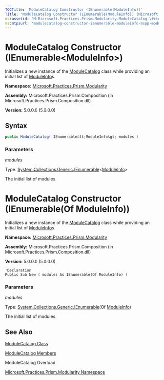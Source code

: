 ```yaml
---
TOCTitle: 'ModuleCatalog Constructor (IEnumerable(ModuleInfo))'
Title: 'ModuleCatalog Constructor (IEnumerable(ModuleInfo)) (Microsoft.Practices.Prism.Modularity)'
ms:assetid: 'M:Microsoft.Practices.Prism.Modularity.ModuleCatalog.\#ctor(System.Collections.Generic.IEnumerable{Microsoft.Practices.Prism.Modularity.ModuleInfo})'
ms:mtpsurl: 'modulecatalog-constructor-ienumerable-moduleinfo-mspp-modularity.md'
---
```



# ModuleCatalog Constructor (IEnumerable&lt;ModuleInfo&gt;)

Initializes a new instance of the [ModuleCatalog](/patterns-practices/reference/modulecatalog-class-mspp-modularity) class while providing an initial list of [ModuleInfo](/patterns-practices/reference/moduleinfo-class-mspp-modularity)s.

**Namespace:** [Microsoft.Practices.Prism.Modularity](/patterns-practices/reference/mspp-modularity-namespace)

**Assembly:** Microsoft.Practices.Prism.Composition (in Microsoft.Practices.Prism.Composition.dll)

**Version:** 5.0.0.0 (5.0.0.0)

## Syntax
```C#
public ModuleCatalog( IEnumerable&lt;ModuleInfo&gt; modules )
```

### Parameters

*modules*

Type: [System.Collections.Generic.IEnumerable](http://msdn.microsoft.com/en-us/library/9eekhta0)&lt;[ModuleInfo](/patterns-practices/reference/moduleinfo-class-mspp-modularity)&gt;

The initial list of modules.



# ModuleCatalog Constructor (IEnumerable(Of ModuleInfo))

Initializes a new instance of the [ModuleCatalog](/patterns-practices/reference/modulecatalog-class-mspp-modularity) class while providing an initial list of [ModuleInfo](/patterns-practices/reference/moduleinfo-class-mspp-modularity)s.

**Namespace:** [Microsoft.Practices.Prism.Modularity](/patterns-practices/reference/mspp-modularity-namespace)

**Assembly:** Microsoft.Practices.Prism.Composition (in Microsoft.Practices.Prism.Composition.dll)

**Version:** 5.0.0.0 (5.0.0.0)


```VB
'Declaration
Public Sub New ( modules As IEnumerable(Of ModuleInfo) )
```

### Parameters

*modules*

Type: [System.Collections.Generic.IEnumerable](http://msdn.microsoft.com/en-us/library/9eekhta0)(Of [ModuleInfo](https://msdn.microsoft.com/library/microsoft.practices.prism.modularity.moduleinfo))

The initial list of modules.

## See Also

[ModuleCatalog Class](/patterns-practices/reference/modulecatalog-class-mspp-modularity)

[ModuleCatalog Members](/patterns-practices/reference/modulecatalog-members-mspp-modularity)

ModuleCatalog Overload

[Microsoft.Practices.Prism.Modularity Namespace](/patterns-practices/reference/mspp-modularity-namespace)

